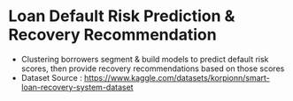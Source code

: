 # Loan Default Risk Prediction & Recovery Recommendation

- Clustering borrowers segment & build models to predict default risk scores, then provide recovery recommendations based on those scores
- Dataset Source : https://www.kaggle.com/datasets/korpionn/smart-loan-recovery-system-dataset
